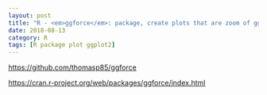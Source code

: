 ```yaml
---
layout: post
title: "R - <em>ggforce</em>: package, create plots that are zoom of ggplot"
date: 2018-08-13
category: R
tags: [R package plot ggplot2]
---
```


https://github.com/thomasp85/ggforce


https://cran.r-project.org/web/packages/ggforce/index.html
